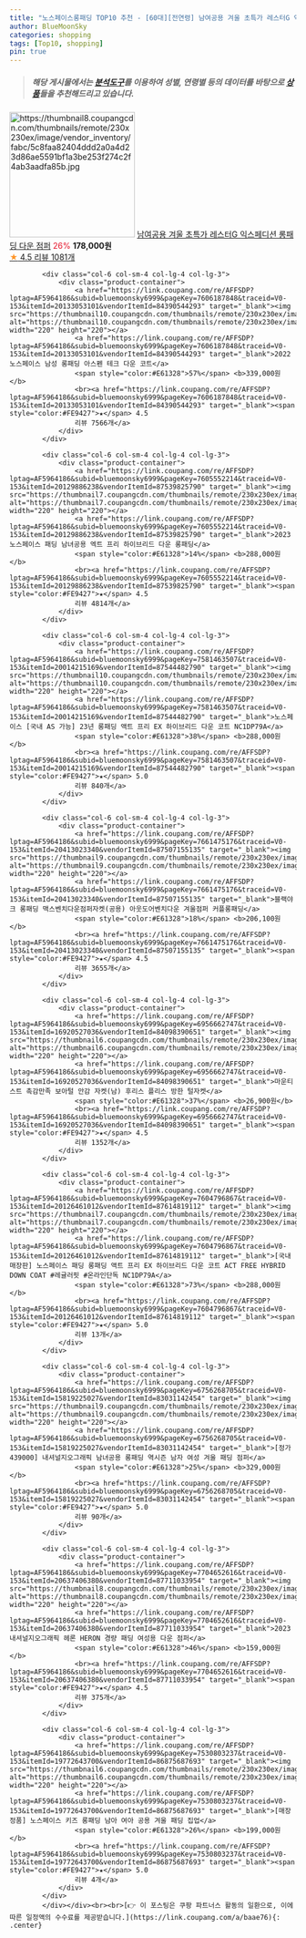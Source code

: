 ```yaml
---
title: "노스페이스롱패딩 TOP10 추천 - [60대][전연령] 남여공용 겨울 초특가 레스터G 익스페디션 롱패딩 다운 점퍼"
author: BlueMoonSky
categories: shopping
tags: [Top10, shopping]
pin: true
---
```


> ##### 해당 게시물에서는 [**분석도구**](https://itemscout.io/)를 이용하여 **성별**, **연령별** 등의 데이터를 바탕으로 [**상품**](https://link.coupang.com/a/baae76)들을 추천해드리고 있습니다.
<div class="container"><div class="row">
            <div class="col-6 col-sm-4 col-lg-4 col-lg-3">
                <div class="product-container">
                    <a href="https://link.coupang.com/re/AFFSDP?lptag=AF5964186&subid=bluemoonsky6999&pageKey=7668933348&traceid=V0-153&itemId=20452522910&vendorItemId=87759519404" target="_blank"><img src="https://thumbnail8.coupangcdn.com/thumbnails/remote/230x230ex/image/vendor_inventory/fabc/5c8faa82404ddd2a0a4d23d86ae5591bf1a3be253f274c2f4ab3aadfa85b.jpg" alt="https://thumbnail8.coupangcdn.com/thumbnails/remote/230x230ex/image/vendor_inventory/fabc/5c8faa82404ddd2a0a4d23d86ae5591bf1a3be253f274c2f4ab3aadfa85b.jpg" width="220" height="220"></a>
                    <a href="https://link.coupang.com/re/AFFSDP?lptag=AF5964186&subid=bluemoonsky6999&pageKey=7668933348&traceid=V0-153&itemId=20452522910&vendorItemId=87759519404" target="_blank">남여공용 겨울 초특가 레스터G 익스페디션 롱패딩 다운 점퍼</a>
                    <span style="color:#E61328">26%</span> <b>178,000원</b>
                    <br><a href="https://link.coupang.com/re/AFFSDP?lptag=AF5964186&subid=bluemoonsky6999&pageKey=7668933348&traceid=V0-153&itemId=20452522910&vendorItemId=87759519404" target="_blank"><span style="color:#FE9427">★</span> 4.5
                    리뷰 1081개</a>
                </div>
            </div>
            
            <div class="col-6 col-sm-4 col-lg-4 col-lg-3">
                <div class="product-container">
                    <a href="https://link.coupang.com/re/AFFSDP?lptag=AF5964186&subid=bluemoonsky6999&pageKey=7606187848&traceid=V0-153&itemId=20133053101&vendorItemId=84390544293" target="_blank"><img src="https://thumbnail10.coupangcdn.com/thumbnails/remote/230x230ex/image/vendor_inventory/7b36/d43d284d4ebc2e3165d898b167d2f60459153f047c48cb15f577f631f312.png" alt="https://thumbnail10.coupangcdn.com/thumbnails/remote/230x230ex/image/vendor_inventory/7b36/d43d284d4ebc2e3165d898b167d2f60459153f047c48cb15f577f631f312.png" width="220" height="220"></a>
                    <a href="https://link.coupang.com/re/AFFSDP?lptag=AF5964186&subid=bluemoonsky6999&pageKey=7606187848&traceid=V0-153&itemId=20133053101&vendorItemId=84390544293" target="_blank">2022 노스페이스 남성 롱패딩 아스펜 테크 다운 코트</a>
                    <span style="color:#E61328">57%</span> <b>339,000원</b>
                    <br><a href="https://link.coupang.com/re/AFFSDP?lptag=AF5964186&subid=bluemoonsky6999&pageKey=7606187848&traceid=V0-153&itemId=20133053101&vendorItemId=84390544293" target="_blank"><span style="color:#FE9427">★</span> 4.5
                    리뷰 7566개</a>
                </div>
            </div>
            
            <div class="col-6 col-sm-4 col-lg-4 col-lg-3">
                <div class="product-container">
                    <a href="https://link.coupang.com/re/AFFSDP?lptag=AF5964186&subid=bluemoonsky6999&pageKey=7605552214&traceid=V0-153&itemId=20129886238&vendorItemId=87539825790" target="_blank"><img src="https://thumbnail7.coupangcdn.com/thumbnails/remote/230x230ex/image/vendor_inventory/2091/b8074faaf247c3b1e203976cf00161a649a67d1c6054ebce605c69b203e6.jpg" alt="https://thumbnail7.coupangcdn.com/thumbnails/remote/230x230ex/image/vendor_inventory/2091/b8074faaf247c3b1e203976cf00161a649a67d1c6054ebce605c69b203e6.jpg" width="220" height="220"></a>
                    <a href="https://link.coupang.com/re/AFFSDP?lptag=AF5964186&subid=bluemoonsky6999&pageKey=7605552214&traceid=V0-153&itemId=20129886238&vendorItemId=87539825790" target="_blank">2023 노스페이스 패딩 남녀공용 엑트 프리 하이브리드 다운 롱패딩</a>
                    <span style="color:#E61328">14%</span> <b>288,000원</b>
                    <br><a href="https://link.coupang.com/re/AFFSDP?lptag=AF5964186&subid=bluemoonsky6999&pageKey=7605552214&traceid=V0-153&itemId=20129886238&vendorItemId=87539825790" target="_blank"><span style="color:#FE9427">★</span> 4.5
                    리뷰 4814개</a>
                </div>
            </div>
            
            <div class="col-6 col-sm-4 col-lg-4 col-lg-3">
                <div class="product-container">
                    <a href="https://link.coupang.com/re/AFFSDP?lptag=AF5964186&subid=bluemoonsky6999&pageKey=7581463507&traceid=V0-153&itemId=20014215169&vendorItemId=87544482790" target="_blank"><img src="https://thumbnail10.coupangcdn.com/thumbnails/remote/230x230ex/image/vendor_inventory/4894/4f6f7d0944fa7eb15a92613908028ae2d13c4f8f07e4a10684848ee8dcc1.jpg" alt="https://thumbnail10.coupangcdn.com/thumbnails/remote/230x230ex/image/vendor_inventory/4894/4f6f7d0944fa7eb15a92613908028ae2d13c4f8f07e4a10684848ee8dcc1.jpg" width="220" height="220"></a>
                    <a href="https://link.coupang.com/re/AFFSDP?lptag=AF5964186&subid=bluemoonsky6999&pageKey=7581463507&traceid=V0-153&itemId=20014215169&vendorItemId=87544482790" target="_blank">노스페이스 [국내 AS 가능] 23년 롱패딩 액트 프리 EX 하이브리드 다운 코트 NC1DP79A</a>
                    <span style="color:#E61328">38%</span> <b>288,000원</b>
                    <br><a href="https://link.coupang.com/re/AFFSDP?lptag=AF5964186&subid=bluemoonsky6999&pageKey=7581463507&traceid=V0-153&itemId=20014215169&vendorItemId=87544482790" target="_blank"><span style="color:#FE9427">★</span> 5.0
                    리뷰 840개</a>
                </div>
            </div>
            
            <div class="col-6 col-sm-4 col-lg-4 col-lg-3">
                <div class="product-container">
                    <a href="https://link.coupang.com/re/AFFSDP?lptag=AF5964186&subid=bluemoonsky6999&pageKey=7661475176&traceid=V0-153&itemId=20413023340&vendorItemId=87507155135" target="_blank"><img src="https://thumbnail9.coupangcdn.com/thumbnails/remote/230x230ex/image/vendor_inventory/05e7/3cf180f4126aecaacfee978967dbd9e648e82095a7dc204e350b15e7188c.png" alt="https://thumbnail9.coupangcdn.com/thumbnails/remote/230x230ex/image/vendor_inventory/05e7/3cf180f4126aecaacfee978967dbd9e648e82095a7dc204e350b15e7188c.png" width="220" height="220"></a>
                    <a href="https://link.coupang.com/re/AFFSDP?lptag=AF5964186&subid=bluemoonsky6999&pageKey=7661475176&traceid=V0-153&itemId=20413023340&vendorItemId=87507155135" target="_blank">블랙야크 롱패딩 맥스벤치다운점퍼자켓(공용) 아웃도어벤치다운 겨울점퍼 커플롱패딩</a>
                    <span style="color:#E61328">18%</span> <b>206,100원</b>
                    <br><a href="https://link.coupang.com/re/AFFSDP?lptag=AF5964186&subid=bluemoonsky6999&pageKey=7661475176&traceid=V0-153&itemId=20413023340&vendorItemId=87507155135" target="_blank"><span style="color:#FE9427">★</span> 4.5
                    리뷰 3655개</a>
                </div>
            </div>
            
            <div class="col-6 col-sm-4 col-lg-4 col-lg-3">
                <div class="product-container">
                    <a href="https://link.coupang.com/re/AFFSDP?lptag=AF5964186&subid=bluemoonsky6999&pageKey=6956662747&traceid=V0-153&itemId=16920527036&vendorItemId=84098390651" target="_blank"><img src="https://thumbnail6.coupangcdn.com/thumbnails/remote/230x230ex/image/vendor_inventory/37c7/586bf8bb3d3ede4b4934e4efff8e6eda11977ea6fe23fead0e1942ff3a42.jpg" alt="https://thumbnail6.coupangcdn.com/thumbnails/remote/230x230ex/image/vendor_inventory/37c7/586bf8bb3d3ede4b4934e4efff8e6eda11977ea6fe23fead0e1942ff3a42.jpg" width="220" height="220"></a>
                    <a href="https://link.coupang.com/re/AFFSDP?lptag=AF5964186&subid=bluemoonsky6999&pageKey=6956662747&traceid=V0-153&itemId=16920527036&vendorItemId=84098390651" target="_blank">마운티스트 촉감만족 보아털 안감 자켓(남) 후리스 플리스 방한 털자켓</a>
                    <span style="color:#E61328">37%</span> <b>26,900원</b>
                    <br><a href="https://link.coupang.com/re/AFFSDP?lptag=AF5964186&subid=bluemoonsky6999&pageKey=6956662747&traceid=V0-153&itemId=16920527036&vendorItemId=84098390651" target="_blank"><span style="color:#FE9427">★</span> 4.5
                    리뷰 1352개</a>
                </div>
            </div>
            
            <div class="col-6 col-sm-4 col-lg-4 col-lg-3">
                <div class="product-container">
                    <a href="https://link.coupang.com/re/AFFSDP?lptag=AF5964186&subid=bluemoonsky6999&pageKey=7604796867&traceid=V0-153&itemId=20126461012&vendorItemId=87614819112" target="_blank"><img src="https://thumbnail7.coupangcdn.com/thumbnails/remote/230x230ex/image/vendor_inventory/2091/b8074faaf247c3b1e203976cf00161a649a67d1c6054ebce605c69b203e6.jpg" alt="https://thumbnail7.coupangcdn.com/thumbnails/remote/230x230ex/image/vendor_inventory/2091/b8074faaf247c3b1e203976cf00161a649a67d1c6054ebce605c69b203e6.jpg" width="220" height="220"></a>
                    <a href="https://link.coupang.com/re/AFFSDP?lptag=AF5964186&subid=bluemoonsky6999&pageKey=7604796867&traceid=V0-153&itemId=20126461012&vendorItemId=87614819112" target="_blank">[국내매장판] 노스페이스 패딩 롱패딩 액트 프리 EX 하이브리드 다운 코트 ACT FREE HYBRID DOWN COAT #레귤러핏 #온라인단독 NC1DP79A</a>
                    <span style="color:#E61328">73%</span> <b>288,000원</b>
                    <br><a href="https://link.coupang.com/re/AFFSDP?lptag=AF5964186&subid=bluemoonsky6999&pageKey=7604796867&traceid=V0-153&itemId=20126461012&vendorItemId=87614819112" target="_blank"><span style="color:#FE9427">★</span> 5.0
                    리뷰 13개</a>
                </div>
            </div>
            
            <div class="col-6 col-sm-4 col-lg-4 col-lg-3">
                <div class="product-container">
                    <a href="https://link.coupang.com/re/AFFSDP?lptag=AF5964186&subid=bluemoonsky6999&pageKey=6756268705&traceid=V0-153&itemId=15819225027&vendorItemId=83031142454" target="_blank"><img src="https://thumbnail9.coupangcdn.com/thumbnails/remote/230x230ex/image/vendor_inventory/b802/d452635f677d66b443f5e6d0c99ca907590d58e01f29e5965a1fde2be7c2.png" alt="https://thumbnail9.coupangcdn.com/thumbnails/remote/230x230ex/image/vendor_inventory/b802/d452635f677d66b443f5e6d0c99ca907590d58e01f29e5965a1fde2be7c2.png" width="220" height="220"></a>
                    <a href="https://link.coupang.com/re/AFFSDP?lptag=AF5964186&subid=bluemoonsky6999&pageKey=6756268705&traceid=V0-153&itemId=15819225027&vendorItemId=83031142454" target="_blank">[정가 439000] 내셔널지오그래픽 남녀공용 롱패딩 역시즌 남자 여성 겨울 패딩 점퍼</a>
                    <span style="color:#E61328">25%</span> <b>329,000원</b>
                    <br><a href="https://link.coupang.com/re/AFFSDP?lptag=AF5964186&subid=bluemoonsky6999&pageKey=6756268705&traceid=V0-153&itemId=15819225027&vendorItemId=83031142454" target="_blank"><span style="color:#FE9427">★</span> 5.0
                    리뷰 90개</a>
                </div>
            </div>
            
            <div class="col-6 col-sm-4 col-lg-4 col-lg-3">
                <div class="product-container">
                    <a href="https://link.coupang.com/re/AFFSDP?lptag=AF5964186&subid=bluemoonsky6999&pageKey=7704652616&traceid=V0-153&itemId=20637406380&vendorItemId=87711033954" target="_blank"><img src="https://thumbnail8.coupangcdn.com/thumbnails/remote/230x230ex/image/vendor_inventory/2a44/c08ee82a47bed47738bc23cfc5b78f6ebf7899c65d09fd6f196d0b148b6f.png" alt="https://thumbnail8.coupangcdn.com/thumbnails/remote/230x230ex/image/vendor_inventory/2a44/c08ee82a47bed47738bc23cfc5b78f6ebf7899c65d09fd6f196d0b148b6f.png" width="220" height="220"></a>
                    <a href="https://link.coupang.com/re/AFFSDP?lptag=AF5964186&subid=bluemoonsky6999&pageKey=7704652616&traceid=V0-153&itemId=20637406380&vendorItemId=87711033954" target="_blank">2023 내셔널지오그래픽 헤론 HERON 경량 패딩 여성용 다운 점퍼</a>
                    <span style="color:#E61328">46%</span> <b>159,000원</b>
                    <br><a href="https://link.coupang.com/re/AFFSDP?lptag=AF5964186&subid=bluemoonsky6999&pageKey=7704652616&traceid=V0-153&itemId=20637406380&vendorItemId=87711033954" target="_blank"><span style="color:#FE9427">★</span> 4.5
                    리뷰 375개</a>
                </div>
            </div>
            
            <div class="col-6 col-sm-4 col-lg-4 col-lg-3">
                <div class="product-container">
                    <a href="https://link.coupang.com/re/AFFSDP?lptag=AF5964186&subid=bluemoonsky6999&pageKey=7530803237&traceid=V0-153&itemId=19772643700&vendorItemId=86875687693" target="_blank"><img src="https://thumbnail6.coupangcdn.com/thumbnails/remote/230x230ex/image/vendor_inventory/b67a/6f4491e3e3ee6df364c753a18a39965325d5e83912caa80d6a7e70d87889.png" alt="https://thumbnail6.coupangcdn.com/thumbnails/remote/230x230ex/image/vendor_inventory/b67a/6f4491e3e3ee6df364c753a18a39965325d5e83912caa80d6a7e70d87889.png" width="220" height="220"></a>
                    <a href="https://link.coupang.com/re/AFFSDP?lptag=AF5964186&subid=bluemoonsky6999&pageKey=7530803237&traceid=V0-153&itemId=19772643700&vendorItemId=86875687693" target="_blank">[매장정품] 노스페이스 키즈 롱패딩 남아 여아 공용 겨울 패딩 집업</a>
                    <span style="color:#E61328">26%</span> <b>199,000원</b>
                    <br><a href="https://link.coupang.com/re/AFFSDP?lptag=AF5964186&subid=bluemoonsky6999&pageKey=7530803237&traceid=V0-153&itemId=19772643700&vendorItemId=86875687693" target="_blank"><span style="color:#FE9427">★</span> 5.0
                    리뷰 4개</a>
                </div>
            </div>
            </div></div><br><br>[👉 이 포스팅은 쿠팡 파트너스 활동의 일환으로, 이에 따른 일정액의 수수료를 제공받습니다.](https://link.coupang.com/a/baae76){: .center}